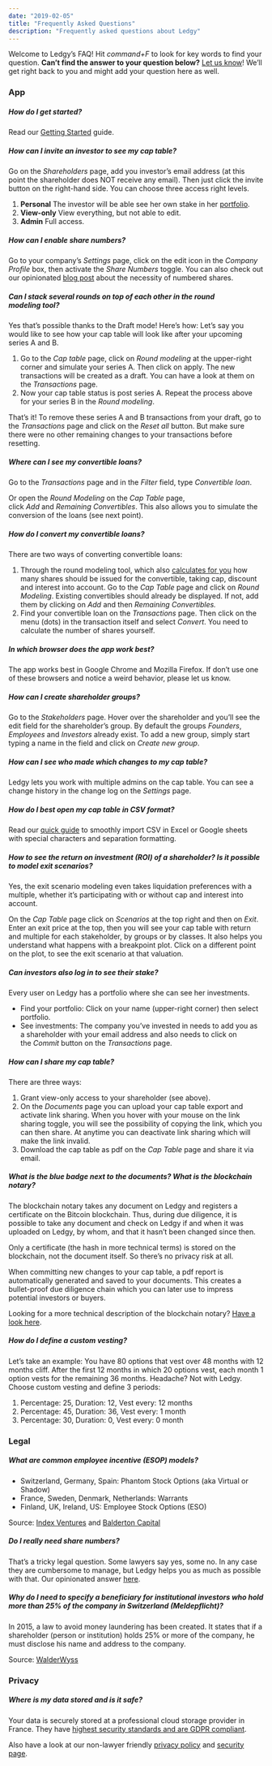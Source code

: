 ```yaml
---
date: "2019-02-05"
title: "Frequently Asked Questions"
description: "Frequently asked questions about Ledgy"
---
```


Welcome to Ledgy’s FAQ! Hit *command+F* to look for key words to find your question. **Can’t find the answer to your question below?** [Let us know](/contact/)! We’ll get right back to you and might add your question here as well.


### App

##### How do I get started?

Read our [Getting Started](/help/getting-started/) guide.

##### How can I invite an investor to see my cap table?

Go on the *Shareholders* page, add you investor’s email address (at this point the shareholder does NOT receive any email). Then just click the invite button on the right-hand side. You can choose three access right levels.

1. **Personal** The investor will be able see her own stake in her [portfolio](https://blog.ledgy.com/ledgy-launches-investor-dashboard-a1ad1a95df07).
2. **View-only** View everything, but not able to edit.
3. **Admin** Full access.

##### How can I enable share numbers?

Go to your company’s *Settings* page, click on the edit icon in the *Company Profile* box, then activate the *Share Numbers* toggle. You can also check out our opinionated [blog post](https://blog.ledgy.com/are-numbered-shares-necessary-15c27f3457a8) about the necessity of numbered shares.

##### Can I stack several rounds on top of each other in the round modeling tool?

Yes that’s possible thanks to the Draft mode! Here’s how: Let’s say you would like to see how your cap table will look like after your upcoming series A and B.

1.  Go to the *Cap table* page, click on *Round modeling* at the upper-right corner and simulate your series A. Then click on apply. The new transactions will be created as a draft. You can have a look at them on the *Transactions* page.
2.  Now your cap table status is post series A. Repeat the process above for your series B in the *Round modeling*.

That’s it! To remove these series A and B transactions from your draft, go to the *Transactions* page and click on the *Reset all* button. But make sure there were no other remaining changes to your transactions before resetting.

##### Where can I see my convertible loans?

Go to the *Transactions* page and in the *Filter* field, type *Convertible loan*.

Or open the *Round Modeling* on the *Cap Table* page, click *Add* and *Remaining Convertibles*. This also allows you to simulate the conversion of the loans (see next point).

##### How do I convert my convertible loans?

There are two ways of converting convertible loans:

1.  Through the round modeling tool, which also [calculates for you](https://blog.ledgy.com/convertible-loans-7948385a5d66) how many shares should be issued for the convertible, taking cap, discount and interest into account. Go to the *Cap Table* page and click on *Round Modeling*. Existing convertibles should already be displayed. If not, add them by clicking on *Add* and then *Remaining Convertibles.*
2.  Find your convertible loan on the *Transactions* page. Then click on the menu (dots) in the transaction itself and select *Convert*. You need to calculate the number of shares yourself.

##### In which browser does the app work best?

The app works best in Google Chrome and Mozilla Firefox. If don’t use one of these browsers and notice a weird behavior, please let us know.

##### How can I create shareholder groups?

Go to the *Stakeholders* page. Hover over the shareholder and you’ll see the edit field for the shareholder’s group. By default the groups *Founders*, *Employees* and *Investors* already exist. To add a new group, simply start typing a name in the field and click on *Create new group*.

##### How can I see who made which changes to my cap table?

Ledgy lets you work with multiple admins on the cap table. You can see a change history in the change log on the *Settings* page.

##### How do I best open my cap table in CSV format?

Read our [quick guide](https://blog.ledgy.com/csv-export-96215c180194) to smoothly import CSV in Excel or Google sheets with special characters and separation formatting.

##### How to see the return on investment (ROI) of a shareholder? Is it possible to model exit scenarios?

Yes, the exit scenario modeling even takes liquidation preferences with a multiple, whether it’s participating with or without cap and interest into account.

On the *Cap Table* page click on *Scenarios* at the top right and then on *Exit*. Enter an exit price at the top, then you will see your cap table with return and multiple for each stakeholder, by groups or by classes. It also helps you understand what happens with a breakpoint plot. Click on a different point on the plot, to see the exit scenario at that valuation.

##### Can investors also log in to see their stake?

Every user on Ledgy has a portfolio where she can see her investments.

-   Find your portfolio: Click on your name (upper-right corner) then select portfolio.
-   See investments: The company you’ve invested in needs to add you as a shareholder with your email address and also needs to click on the *Commit* button on the *Transactions* page.

##### How can I share my cap table?

There are three ways:

1.  Grant view-only access to your shareholder (see above).
2.  On the *Documents* page you can upload your cap table export and activate link sharing. When you hover with your mouse on the link sharing toggle, you will see the possibility of copying the link, which you can then share. At anytime you can deactivate link sharing which will make the link invalid.
3.  Download the cap table as pdf on the *Cap Table* page and share it via email.

##### What is the blue badge next to the documents? What is the blockchain notary?

The blockchain notary takes any document on Ledgy and registers a certificate on the Bitcoin blockchain. Thus, during due diligence, it is possible to take any document and check on Ledgy if and when it was uploaded on Ledgy, by whom, and that it hasn’t been changed since then.

Only a certificate (the hash in more technical terms) is stored on the blockchain, not the document itself. So there’s no privacy risk at all.

When committing new changes to your cap table, a pdf report is automatically generated and saved to your documents. This creates a bullet-proof due diligence chain which you can later use to impress potential investors or buyers.

Looking for a more technical description of the blockchain notary? [Have a look here](https://blog.ledgy.com/the-ledgy-blockchain-notary-3fb3dc423aae).

##### How do I define a custom vesting?

Let’s take an example: You have 80 options that vest over 48 months with 12 months cliff. After the first 12 months in which 20 options vest, each month 1 option vests for the remaining 36 months. Headache? Not with Ledgy. Choose custom vesting and define 3 periods:

1.  Percentage: 25, Duration: 12, Vest every: 12 months
2.  Percentage: 45, Duration: 36, Vest every: 1 month
3.  Percentage: 30, Duration: 0, Vest every: 0 month

### Legal

##### What are common employee incentive (ESOP) models?

-   Switzerland, Germany, Spain: Phantom Stock Options (aka Virtual or Shadow)
-   France, Sweden, Denmark, Netherlands: Warrants
-   Finland, UK, Ireland, US: Employee Stock Options (ESO)

Source: [Index Ventures](https://www.indexventures.com/optionplan#employee_country=us) and [Balderton Capital](https://d386vao439c5lr.cloudfront.net/prod/media/2018/07/04132203/Balderton-Essential-Guide-to-Employee-Equity-2017.pdf)

##### Do I really need share numbers?

That’s a tricky legal question. Some lawyers say yes, some no. In any case they are cumbersome to manage, but Ledgy helps you as much as possible with that. Our opinionated answer [here](https://blog.ledgy.com/are-numbered-shares-necessary-15c27f3457a8).

##### Why do I need to specify a beneficiary for institutional investors who hold more than 25% of the company in Switzerland (Meldepflicht)?

In 2015, a law to avoid money laundering has been created. It states that if a shareholder (person or institution) holds 25% or more of the company, he must disclose his name and address to the company.

Source: [WalderWyss](https://www.walderwyss.com/publications/2065.pdf)

### Privacy

##### Where is my data stored and is it safe?

Your data is securely stored at a professional cloud storage provider in France. They have [highest security standards and are GDPR compliant](https://www.clever-cloud.com/en/security).

Also have a look at our non-lawyer friendly [privacy policy](/privacy/) and [security page](/security/).
